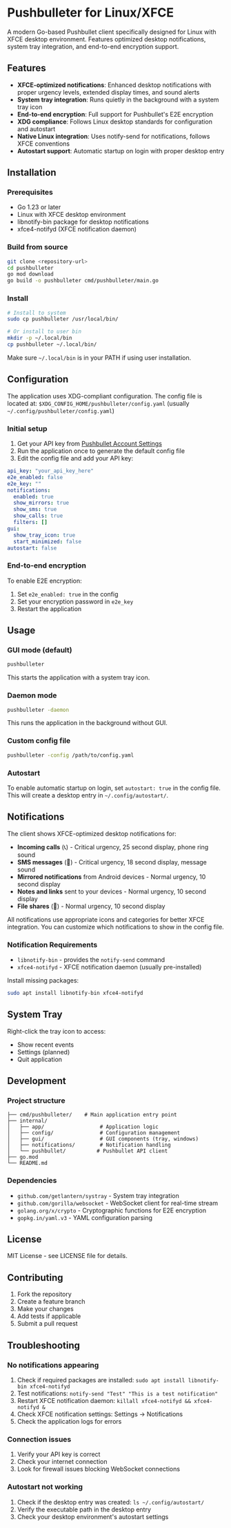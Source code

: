 # Pushbulleter for Linux/XFCE

A modern Go-based Pushbullet client specifically designed for Linux with XFCE desktop environment. Features optimized desktop notifications, system tray integration, and end-to-end encryption support.

## Features

- **XFCE-optimized notifications**: Enhanced desktop notifications with proper urgency levels, extended display times, and sound alerts
- **System tray integration**: Runs quietly in the background with a system tray icon
- **End-to-end encryption**: Full support for Pushbullet's E2E encryption
- **XDG compliance**: Follows Linux desktop standards for configuration and autostart
- **Native Linux integration**: Uses notify-send for notifications, follows XFCE conventions
- **Autostart support**: Automatic startup on login with proper desktop entry

## Installation

### Prerequisites

- Go 1.23 or later
- Linux with XFCE desktop environment
- libnotify-bin package for desktop notifications
- xfce4-notifyd (XFCE notification daemon)

### Build from source

```bash
git clone <repository-url>
cd pushbulleter
go mod download
go build -o pushbulleter cmd/pushbulleter/main.go
```

### Install

```bash
# Install to system
sudo cp pushbulleter /usr/local/bin/

# Or install to user bin
mkdir -p ~/.local/bin
cp pushbulleter ~/.local/bin/
```

Make sure `~/.local/bin` is in your PATH if using user installation.

## Configuration

The application uses XDG-compliant configuration. The config file is located at:
`$XDG_CONFIG_HOME/pushbulleter/config.yaml` (usually `~/.config/pushbulleter/config.yaml`)

### Initial setup

1. Get your API key from [Pushbullet Account Settings](https://www.pushbullet.com/#settings/account)
2. Run the application once to generate the default config file
3. Edit the config file and add your API key:

```yaml
api_key: "your_api_key_here"
e2e_enabled: false
e2e_key: ""
notifications:
  enabled: true
  show_mirrors: true
  show_sms: true
  show_calls: true
  filters: []
gui:
  show_tray_icon: true
  start_minimized: false
autostart: false
```

### End-to-end encryption

To enable E2E encryption:

1. Set `e2e_enabled: true` in the config
2. Set your encryption password in `e2e_key`
3. Restart the application

## Usage

### GUI mode (default)

```bash
pushbulleter
```

This starts the application with a system tray icon.

### Daemon mode

```bash
pushbulleter -daemon
```

This runs the application in the background without GUI.

### Custom config file

```bash
pushbulleter -config /path/to/config.yaml
```

### Autostart

To enable automatic startup on login, set `autostart: true` in the config file. This will create a desktop entry in `~/.config/autostart/`.

## Notifications

The client shows XFCE-optimized desktop notifications for:

- **Incoming calls** (📞) - Critical urgency, 25 second display, phone ring sound
- **SMS messages** (💬) - Critical urgency, 18 second display, message sound
- **Mirrored notifications** from Android devices - Normal urgency, 10 second display
- **Notes and links** sent to your devices - Normal urgency, 10 second display
- **File shares** (📎) - Normal urgency, 10 second display

All notifications use appropriate icons and categories for better XFCE integration. You can customize which notifications to show in the config file.

### Notification Requirements

- `libnotify-bin` - provides the `notify-send` command
- `xfce4-notifyd` - XFCE notification daemon (usually pre-installed)

Install missing packages:
```bash
sudo apt install libnotify-bin xfce4-notifyd
```

## System Tray

Right-click the tray icon to access:
- Show recent events
- Settings (planned)
- Quit application

## Development

### Project structure

```
├── cmd/pushbulleter/    # Main application entry point
├── internal/
│   ├── app/                  # Application logic
│   ├── config/               # Configuration management
│   ├── gui/                  # GUI components (tray, windows)
│   ├── notifications/        # Notification handling
│   └── pushbullet/          # Pushbullet API client
├── go.mod
└── README.md
```

### Dependencies

- `github.com/getlantern/systray` - System tray integration
- `github.com/gorilla/websocket` - WebSocket client for real-time stream
- `golang.org/x/crypto` - Cryptographic functions for E2E encryption
- `gopkg.in/yaml.v3` - YAML configuration parsing

## License

MIT License - see LICENSE file for details.

## Contributing

1. Fork the repository
2. Create a feature branch
3. Make your changes
4. Add tests if applicable
5. Submit a pull request

## Troubleshooting

### No notifications appearing

1. Check if required packages are installed: `sudo apt install libnotify-bin xfce4-notifyd`
2. Test notifications: `notify-send "Test" "This is a test notification"`
3. Restart XFCE notification daemon: `killall xfce4-notifyd && xfce4-notifyd &`
4. Check XFCE notification settings: Settings → Notifications
5. Check the application logs for errors

### Connection issues

1. Verify your API key is correct
2. Check your internet connection
3. Look for firewall issues blocking WebSocket connections

### Autostart not working

1. Check if the desktop entry was created: `ls ~/.config/autostart/`
2. Verify the executable path in the desktop entry
3. Check your desktop environment's autostart settings
